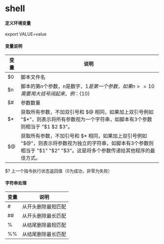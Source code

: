 
# shell

#### 定义环境变量
export VALUE=value

#### 变量说明
变量 | 说明
--- | ---
$0 | 脚本文件名
$n | 脚本的第n个参数，n是数字，$1是第一个参数，如果 n >= 10 需要用大括号阔起来，例：${10}
$# | 参数数量
$* | 获取所有参数，不加双引号和 $@ 相同，如果加上双引号例如 "$*"，则表示将所有参数视为一个字符串，如脚本有3个参数则相当于 "$1 $2 $3"。
$@ | 获取所有参数，不加引号和 $* 相同，如果加上双引号例如 "$@"，则表示将参数视为独立的字符串，如脚本有3个参数则相当于 "$1" "$2" "$3"。这是将多个参数传递给其他程序的最佳方式。

$? 上一个指令执行状态返回值（0为成功，非零为失败）

#### 字符串处理
变量 | 说明
--- | ---
\# | 从开头删除最短匹配
\#\# | 从开头删除最长匹配
% | 从结尾删除最短匹配
%% | 从结尾删除最长匹配
